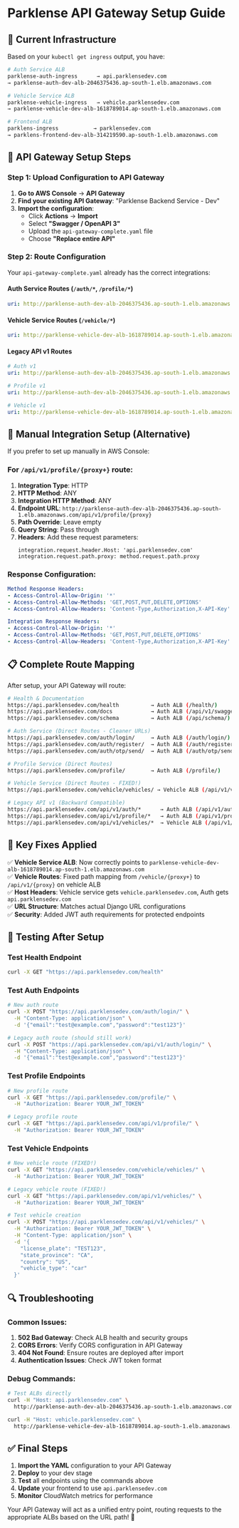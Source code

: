 # Parklense API Gateway Setup Guide

## 🎯 Current Infrastructure

Based on your `kubectl get ingress` output, you have:

```bash
# Auth Service ALB
parklense-auth-ingress      → api.parklensedev.com       
→ parklense-auth-dev-alb-2046375436.ap-south-1.elb.amazonaws.com

# Vehicle Service ALB  
parklense-vehicle-ingress   → vehicle.parklensedev.com   
→ parklense-vehicle-dev-alb-1618789014.ap-south-1.elb.amazonaws.com

# Frontend ALB
parklens-ingress           → parklensedev.com           
→ parklens-frontend-dev-alb-314219590.ap-south-1.elb.amazonaws.com
```

## 🚀 API Gateway Setup Steps

### Step 1: Upload Configuration to API Gateway

1. **Go to AWS Console** → **API Gateway**
2. **Find your existing API Gateway**: "Parklense Backend Service - Dev"
3. **Import the configuration**:
   - Click **Actions** → **Import**
   - Select **"Swagger / OpenAPI 3"**
   - Upload the `api-gateway-complete.yaml` file
   - Choose **"Replace entire API"**

### Step 2: Route Configuration

Your `api-gateway-complete.yaml` already has the correct integrations:

#### **Auth Service Routes** (`/auth/*`, `/profile/*`)
```yaml
uri: http://parklense-auth-dev-alb-2046375436.ap-south-1.elb.amazonaws.com/auth/{proxy}
```

#### **Vehicle Service Routes** (`/vehicle/*`)
```yaml
uri: http://parklense-vehicle-dev-alb-1618789014.ap-south-1.elb.amazonaws.com/{proxy}
```

#### **Legacy API v1 Routes**
```yaml
# Auth v1
uri: http://parklense-auth-dev-alb-2046375436.ap-south-1.elb.amazonaws.com/api/v1/auth/{proxy}

# Profile v1  
uri: http://parklense-auth-dev-alb-2046375436.ap-south-1.elb.amazonaws.com/api/v1/profile/{proxy}

# Vehicle v1
uri: http://parklense-vehicle-dev-alb-1618789014.ap-south-1.elb.amazonaws.com/api/v1/{proxy}
```

## 🔧 Manual Integration Setup (Alternative)

If you prefer to set up manually in AWS Console:

### For `/api/v1/profile/{proxy+}` route:

1. **Integration Type**: HTTP
2. **HTTP Method**: ANY
3. **Integration HTTP Method**: ANY  
4. **Endpoint URL**: `http://parklense-auth-dev-alb-2046375436.ap-south-1.elb.amazonaws.com/api/v1/profile/{proxy}`
5. **Path Override**: Leave empty
6. **Query String**: Pass through
7. **Headers**: Add these request parameters:
   ```
   integration.request.header.Host: 'api.parklensedev.com'
   integration.request.path.proxy: method.request.path.proxy
   ```

### Response Configuration:
```yaml
Method Response Headers:
- Access-Control-Allow-Origin: '*'
- Access-Control-Allow-Methods: 'GET,POST,PUT,DELETE,OPTIONS'
- Access-Control-Allow-Headers: 'Content-Type,Authorization,X-API-Key'

Integration Response Headers:
- Access-Control-Allow-Origin: '*'
- Access-Control-Allow-Methods: 'GET,POST,PUT,DELETE,OPTIONS'  
- Access-Control-Allow-Headers: 'Content-Type,Authorization,X-API-Key'
```

## 📋 Complete Route Mapping

After setup, your API Gateway will route:

```bash
# Health & Documentation
https://api.parklensedev.com/health          → Auth ALB (/health/)
https://api.parklensedev.com/docs            → Auth ALB (/api/v1/swagger/)
https://api.parklensedev.com/schema          → Auth ALB (/api/schema/)

# Auth Service (Direct Routes - Cleaner URLs)
https://api.parklensedev.com/auth/login/     → Auth ALB (/auth/login/)
https://api.parklensedev.com/auth/register/  → Auth ALB (/auth/register/)
https://api.parklensedev.com/auth/otp/send/  → Auth ALB (/auth/otp/send/)

# Profile Service (Direct Routes)
https://api.parklensedev.com/profile/        → Auth ALB (/profile/)

# Vehicle Service (Direct Routes - FIXED!)
https://api.parklensedev.com/vehicle/vehicles/ → Vehicle ALB (/api/v1/vehicles/)

# Legacy API v1 (Backward Compatible)
https://api.parklensedev.com/api/v1/auth/*      → Auth ALB (/api/v1/auth/*)
https://api.parklensedev.com/api/v1/profile/*   → Auth ALB (/api/v1/profile/*)
https://api.parklensedev.com/api/v1/vehicles/*  → Vehicle ALB (/api/v1/*)
```

## 🔧 Key Fixes Applied

✅ **Vehicle Service ALB**: Now correctly points to `parklense-vehicle-dev-alb-1618789014.ap-south-1.elb.amazonaws.com`  
✅ **Vehicle Routes**: Fixed path mapping from `/vehicle/{proxy+}` to `/api/v1/{proxy}` on vehicle ALB  
✅ **Host Headers**: Vehicle service gets `vehicle.parklensedev.com`, Auth gets `api.parklensedev.com`  
✅ **URL Structure**: Matches actual Django URL configurations  
✅ **Security**: Added JWT auth requirements for protected endpoints

## 🧪 Testing After Setup

### Test Health Endpoint
```bash
curl -X GET "https://api.parklensedev.com/health"
```

### Test Auth Endpoints
```bash
# New auth route
curl -X POST "https://api.parklensedev.com/auth/login/" \
  -H "Content-Type: application/json" \
  -d '{"email":"test@example.com","password":"test123"}'

# Legacy auth route (should still work)
curl -X POST "https://api.parklensedev.com/api/v1/auth/login/" \
  -H "Content-Type: application/json" \
  -d '{"email":"test@example.com","password":"test123"}'
```

### Test Profile Endpoints
```bash
# New profile route
curl -X GET "https://api.parklensedev.com/profile/" \
  -H "Authorization: Bearer YOUR_JWT_TOKEN"

# Legacy profile route
curl -X GET "https://api.parklensedev.com/api/v1/profile/" \
  -H "Authorization: Bearer YOUR_JWT_TOKEN"
```

### Test Vehicle Endpoints
```bash
# New vehicle route (FIXED!)
curl -X GET "https://api.parklensedev.com/vehicle/vehicles/" \
  -H "Authorization: Bearer YOUR_JWT_TOKEN"

# Legacy vehicle route (FIXED!)
curl -X GET "https://api.parklensedev.com/api/v1/vehicles/" \
  -H "Authorization: Bearer YOUR_JWT_TOKEN"

# Test vehicle creation
curl -X POST "https://api.parklensedev.com/api/v1/vehicles/" \
  -H "Authorization: Bearer YOUR_JWT_TOKEN" \
  -H "Content-Type: application/json" \
  -d '{
    "license_plate": "TEST123",
    "state_province": "CA",
    "country": "US",
    "vehicle_type": "car"
  }'
```

## 🔍 Troubleshooting

### Common Issues:

1. **502 Bad Gateway**: Check ALB health and security groups
2. **CORS Errors**: Verify CORS configuration in API Gateway
3. **404 Not Found**: Ensure routes are deployed after import
4. **Authentication Issues**: Check JWT token format

### Debug Commands:
```bash
# Test ALBs directly
curl -H "Host: api.parklensedev.com" \
  http://parklense-auth-dev-alb-2046375436.ap-south-1.elb.amazonaws.com/health/

curl -H "Host: vehicle.parklensedev.com" \
  http://parklense-vehicle-dev-alb-1618789014.ap-south-1.elb.amazonaws.com/health/
```

## ✅ Final Steps

1. **Import the YAML** configuration to your API Gateway
2. **Deploy** to your dev stage
3. **Test** all endpoints using the commands above
4. **Update** your frontend to use `api.parklensedev.com`
5. **Monitor** CloudWatch metrics for performance

Your API Gateway will act as a unified entry point, routing requests to the appropriate ALBs based on the URL path! 🚀
